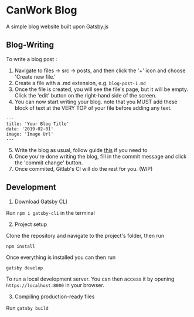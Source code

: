# CanWork Blog

A simple blog website built upon Gatsby.js

## Blog-Writing

To write a blog post :
1. Navigate to files -> src -> posts, and then click the '+' icon and choose 'Create new file.' 
2. Create a file with a .md extension, e.g. `blog-post-1.md`
3. Once the file is created, you will see the file's page, but it will be empty. Click the 'edit' button on the right-hand side of the screen.
4. You can now start writing your blog. note that you MUST add these block of text at the VERY TOP of your file before adding any text.
```
---
title: 'Your Blog Title'
date: '2019-02-01'
image: 'Image Url'
---
```
5. Write the blog as usual, follow  guide [this](https://guides.github.com/features/mastering-markdown/) if you need to
6. Once you're done writing the blog, fill in the commit message and click the 'commit change' button.
7. Once commited, Gitlab's CI will do the rest for you. (WIP)

## Development

1. Download Gatsby CLI

Run `npm i gatsby-cli` in the terminal

2. Project setup 

Clone the repository and navigate to the project's folder, then run

`npm install`

Once everything is installed you can then run

`gatsby develop`

To run a local development server. You can then access it by opening `https://localhost:8000` in your browser.

3. Compiling production-ready files

Run `gatsby build`



